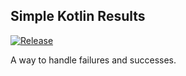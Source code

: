 Simple Kotlin Results
---

[![Release](https://jitpack.io/v/jitpack/maven-simple.svg)](https://jitpack.io/#jitpack/maven-simple)

A way to handle failures and successes.